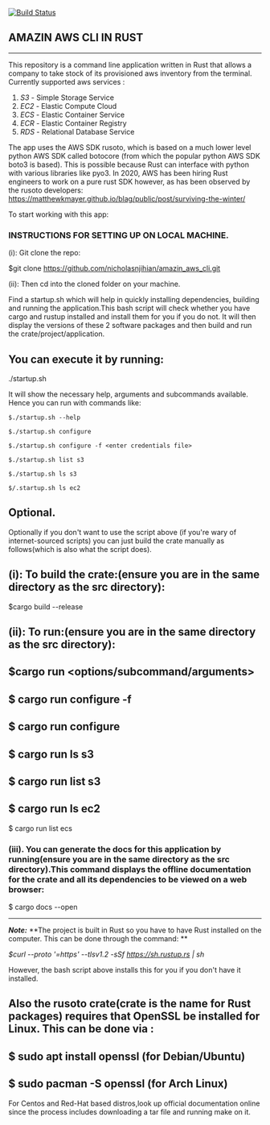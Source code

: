 [![Build Status](https://travis-ci.com/nicholasnjihian/amazin_aws_cli.svg?branch=master)](https://travis-ci.com/nicholasnjihian/amazin_aws_cli)


AMAZIN AWS CLI IN RUST
----------------------
----------------------

This repository is a command line application written in Rust that allows a company to take stock of its provisioned aws inventory from the terminal. Currently supported aws services :
1. *S3* - Simple Storage Service
2. *EC2* - Elastic Compute Cloud
3. *ECS* - Elastic Container Service
4. *ECR* - Elastic Container Registry
5. *RDS* - Relational Database Service

The app uses the AWS SDK rusoto, which is based on a much lower level python AWS SDK called botocore (from which the popular python AWS SDK boto3 is based). This is possible because Rust can interface with python with various libraries like pyo3.
In 2020, AWS has been hiring Rust engineers to work on a pure rust SDK however, as has been observed by the rusoto developers:  https://matthewkmayer.github.io/blag/public/post/surviving-the-winter/

To start working with this app:
### INSTRUCTIONS FOR SETTING UP ON LOCAL MACHINE.

(i): Git clone the repo:

$git clone https://github.com/nicholasnjihian/amazin_aws_cli.git

(ii): Then cd into the cloned folder on your machine.

Find a startup.sh which will help in quickly installing dependencies, building and running the application.This bash script will check whether you have cargo and rustup installed and install them for you if you do not. It will then display the versions of these 2 software packages and then build and run the crate/project/application.

You can execute it by running:
---
./startup.sh

It will show the necessary help, arguments and subcommands available.
Hence you can run with commands like:
```
$./startup.sh --help

$./startup.sh configure

$./startup.sh configure -f <enter credentials file>

$./startup.sh list s3

$./startup.sh ls s3

$/.startup.sh ls ec2
```
## Optional.
Optionally if you don't want to use the script above (if you're wary of internet-sourced scripts) you can just build the crate manually as follows(which is also what the script does).

**(i): To build the crate:(ensure you are in the same directory as the src directory):**
---
$cargo build --release

**(ii): To run:(ensure you are in the same directory as the src directory):**
---
$cargo run <options/subcommand/arguments>
---
$ cargo run configure -f <enter credentials file>
---
$ cargo run configure
---
$ cargo run ls s3
---
$ cargo run list s3
---
$ cargo run ls ec2
---
$ cargo run list ecs

### (iii). You can generate the docs for this application by running(ensure you are in the same directory as the src directory).This command displays the offline documentation for the crate and all its dependencies to be viewed on a web browser:

$ cargo docs --open

---
***Note:*** **The project is built in Rust so you have to have Rust installed on the computer. This can be done through the command: **

*$curl --proto '=https' --tlsv1.2 -sSf https://sh.rustup.rs | sh*

However, the bash script above installs this for you if you don't have it installed.


**Also the rusoto crate(crate is the name for Rust packages) requires that OpenSSL be installed for Linux. This can be done via :**
---
$ sudo apt install openssl (for Debian/Ubuntu)
---
$ sudo pacman -S openssl (for Arch Linux)
---
For Centos and Red-Hat based distros,look up official documentation online since the process includes downloading a tar file and running make on it.





